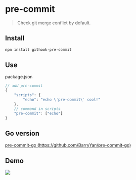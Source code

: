 # pre-commit
> Check git merge conflict by default.

## Install
```bash
npm install githook-pre-commit
``` 

## Use 
package.json
```js
// add pre-commit
{
    "scripts": {
        "echo": "echo \'pre-commit\' cool!"
    },
    // command in scripts
    "pre-commit": ["echo"]
}
```

## Go version
[pre-commit-go (https://github.com/BarryYan/pre-commit-go)](https://github.com/BarryYan/pre-commit-go)

## Demo
![](https://user-images.githubusercontent.com/8463435/40959829-6a949c46-68d0-11e8-94bf-16718229879f.png)
